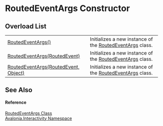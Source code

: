 # RoutedEventArgs Constructor


## Overload List
<table>
<tr>
<td><a href="M_Avalonia_Interactivity_RoutedEventArgs__ctor">RoutedEventArgs()</a></td>
<td>Initializes a new instance of the <a href="T_Avalonia_Interactivity_RoutedEventArgs">RoutedEventArgs</a> class.</td>
</tr>
<tr>
<td><a href="M_Avalonia_Interactivity_RoutedEventArgs__ctor_2">RoutedEventArgs(RoutedEvent)</a></td>
<td>Initializes a new instance of the <a href="T_Avalonia_Interactivity_RoutedEventArgs">RoutedEventArgs</a> class.</td>
</tr>
<tr>
<td><a href="M_Avalonia_Interactivity_RoutedEventArgs__ctor_1">RoutedEventArgs(RoutedEvent, Object)</a></td>
<td>Initializes a new instance of the <a href="T_Avalonia_Interactivity_RoutedEventArgs">RoutedEventArgs</a> class.</td>
</tr>
</table>

## See Also


#### Reference
<a href="T_Avalonia_Interactivity_RoutedEventArgs">RoutedEventArgs Class</a>  
<a href="N_Avalonia_Interactivity">Avalonia.Interactivity Namespace</a>  

